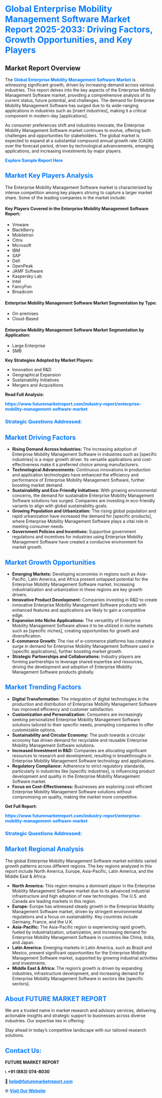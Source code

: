<h1 style="color: #007BFF;">Global Enterprise Mobility Management Software Market Report 2025-2033: Driving Factors, Growth Opportunities, and Key Players</h1>

<section id="overview">
<h2>Market Report Overview</h2>
<p>The <a href="https://www.futuremarketreport.com/industry-report/enterprise-mobility-management-software-market" style="color: #007BFF; text-decoration: none;"><strong>Global Enterprise Mobility Management Software Market</strong></a> is witnessing significant growth, driven by increasing demand across various industries. This report delves into the key aspects of the Enterprise Mobility Management Software market, providing a comprehensive analysis of its current status, future potential, and challenges. The demand for Enterprise Mobility Management Software has surged due to its wide-ranging applications in industries such as [insert industries], making it a critical component in modern-day [applications].</p>
<p>As consumer preferences shift and industries innovate, the Enterprise Mobility Management Software market continues to evolve, offering both challenges and opportunities for stakeholders. The global market is expected to expand at a substantial compound annual growth rate (CAGR) over the forecast period, driven by technological advancements, emerging applications, and increasing investments by major players.</p>
</section>

<section id="overview">
<p><a href="https://www.futuremarketreport.com/request-sample/reportId=56295" style="color: #007BFF; text-decoration: none;"><strong>Explore Sample Report Here</strong></a></p>
</section>

<section id="key-players">
<h2 style="color: #007BFF;">Market Key Players Analysis</h2>
<p>The Enterprise Mobility Management Software market is characterized by intense competition among key players striving to capture a larger market share. Some of the leading companies in the market include:</p>
<h4>Key Players Covered in the Enterprise Mobility Management Software Report:</h4>
<ul><li>Vmware</li><li>BlackBerry</li><li>MobileIron</li><li>Citrix</li><li>Microsoft</li><li>IBM</li><li>SAP</li><li>Dell</li><li>OpenPeak</li><li>JAMF Software</li><li>Kaspersky Lab</li><li>Intel</li><li>FancyFon</li><li>Broadcom</li></ul>
<h4>Enterprise Mobility Management Software Market Segmentation by Type:</h4>
<ul><li>On-premises</li><li>Cloud-Based</li></ul>

<h4>Enterprise Mobility Management Software Market Segmentation by Application:</h4>
<ul><li>Large Enterprise</li><li>SMB</li></ul>
<p><strong>Key Strategies Adopted by Market Players:</strong></p>
<ul>
<li>Innovation and R&D</li>
<li>Geographical Expansion</li>
<li>Sustainability Initiatives</li>
<li>Mergers and Acquisitions</li>
</ul>
</section>

<section>
<p><strong>Read Full Analysis: </strong></p><a href="https://www.futuremarketreport.com/industry-report/enterprise-mobility-management-software-market" style="color: #007BFF; text-decoration: none;"><strong>https://www.futuremarketreport.com/industry-report/enterprise-mobility-management-software-market</strong></a>
<h3 style="color: #007BFF;">Strategic Questions Addressed:</h3>
</section>

<section id="driving-factors">
<h2 style="color: #007BFF;">Market Driving Factors</h2>
<ul>
<li><strong>Rising Demand Across Industries:</strong> The increasing adoption of Enterprise Mobility Management Software in industries such as [specific industries] is a major growth driver. Its versatile applications and cost-effectiveness make it a preferred choice among manufacturers.</li>
<li><strong>Technological Advancements:</strong> Continuous innovations in production and application technologies have enhanced the efficiency and performance of Enterprise Mobility Management Software, further boosting market demand.</li>
<li><strong>Sustainability and Eco-Friendly Initiatives:</strong> With growing environmental concerns, the demand for sustainable Enterprise Mobility Management Software solutions has surged. Companies are investing in eco-friendly variants to align with global sustainability goals.</li>
<li><strong>Growing Population and Urbanization:</strong> The rising global population and rapid urbanization have increased the demand for [specific products], where Enterprise Mobility Management Software plays a vital role in meeting consumer needs.</li>
<li><strong>Government Policies and Incentives:</strong> Supportive government regulations and incentives for industries using Enterprise Mobility Management Software have created a conducive environment for market growth.</li>
</ul>
</section>

<section id="growth-opportunities">
<h2 style="color: #007BFF;">Market Growth Opportunities</h2>
<ul>
<li><strong>Emerging Markets:</strong> Developing economies in regions such as Asia-Pacific, Latin America, and Africa present untapped potential for the Enterprise Mobility Management Software market. Increasing industrialization and urbanization in these regions are key growth drivers.</li>
<li><strong>Innovative Product Development:</strong> Companies investing in R&D to create innovative Enterprise Mobility Management Software products with enhanced features and applications are likely to gain a competitive edge.</li>
<li><strong>Expansion into Niche Applications:</strong> The versatility of Enterprise Mobility Management Software allows it to be utilized in niche markets such as [specific niches], creating opportunities for growth and diversification.</li>
<li><strong>E-commerce Growth:</strong> The rise of e-commerce platforms has created a surge in demand for Enterprise Mobility Management Software used in [specific applications], further boosting market growth.</li>
<li><strong>Strategic Partnerships and Collaborations:</strong> Industry players are forming partnerships to leverage shared expertise and resources, driving the development and adoption of Enterprise Mobility Management Software products globally.</li>
</ul>
</section>

<section id="trending-factors">
<h2 style="color: #007BFF;">Market Trending Factors</h2>
<ul>
<li><strong>Digital Transformation:</strong> The integration of digital technologies in the production and distribution of Enterprise Mobility Management Software has improved efficiency and customer satisfaction.</li>
<li><strong>Customization and Personalization:</strong> Consumers are increasingly seeking personalized Enterprise Mobility Management Software solutions tailored to their specific needs, prompting companies to offer customizable options.</li>
<li><strong>Sustainability and Circular Economy:</strong> The push towards a circular economy has driven demand for recyclable and reusable Enterprise Mobility Management Software solutions.</li>
<li><strong>Increased Investment in R&D:</strong> Companies are allocating significant resources to research and development, resulting in breakthroughs in Enterprise Mobility Management Software technology and applications.</li>
<li><strong>Regulatory Compliance:</strong> Adherence to strict regulatory standards, particularly in industries like [specific industries], is influencing product development and quality in the Enterprise Mobility Management Software market.</li>
<li><strong>Focus on Cost-Effectiveness:</strong> Businesses are exploring cost-efficient Enterprise Mobility Management Software solutions without compromising on quality, making the market more competitive.</li>
</ul>
</section>

<section>
<p><strong>Get Full Report: </strong></p><a href="https://www.futuremarketreport.com/industry-report/enterprise-mobility-management-software-market" style="color: #007BFF; text-decoration: none;"><strong>https://www.futuremarketreport.com/industry-report/enterprise-mobility-management-software-market</strong></a>
<h3 style="color: #007BFF;">Strategic Questions Addressed:</h3>
</section>


<section id="regional-analysis">
<h2 style="color: #007BFF;">Market Regional Analysis</h2>
<p>The global Enterprise Mobility Management Software market exhibits varied growth patterns across different regions. The key regions analyzed in this report include North America, Europe, Asia-Pacific, Latin America, and the Middle East & Africa:</p>
<ul>
<li><strong>North America:</strong> This region remains a dominant player in the Enterprise Mobility Management Software market due to its advanced industrial infrastructure and high adoption of new technologies. The U.S. and Canada are leading markets in this region.</li>
<li><strong>Europe:</strong> Europe has witnessed steady growth in the Enterprise Mobility Management Software market, driven by stringent environmental regulations and a focus on sustainability. Key countries include Germany, France, and the U.K.</li>
<li><strong>Asia-Pacific:</strong> The Asia-Pacific region is experiencing rapid growth, fueled by industrialization, urbanization, and increasing demand for Enterprise Mobility Management Software in countries like China, India, and Japan.</li>
<li><strong>Latin America:</strong> Emerging markets in Latin America, such as Brazil and Mexico, present significant opportunities for the Enterprise Mobility Management Software market, supported by growing industrial activities and investments.</li>
<li><strong>Middle East & Africa:</strong> The region’s growth is driven by expanding industries, infrastructure development, and increasing demand for Enterprise Mobility Management Software in sectors like [specific sectors].</li>
</ul>
</section>

<footer>
<h2 style="color: #007BFF;">About FUTURE MARKET REPORT</h2>
<p>We are a trusted name in market research and advisory services, delivering actionable insights and strategic support to businesses across diverse industries. Our expertise lies in offering:</p>

<p>Stay ahead in today’s competitive landscape with our tailored research solutions.</p>

<h2 style="color: #007BFF;">Contact Us:</h2>
<p><strong>FUTURE MARKET REPORT</strong></p>
<p>📞 <strong>+91 (883) 074-8030</strong></p>
<p>📧 <strong><a href="mailto:help@futuremarketreport.com" style="color: #007BFF;">help@futuremarketreport.com</a></strong></p>
<p>🌐 <strong><a href="https://www.futuremarketreport.com/" style="color: #007BFF;">Visit Our Website</a></strong></p>
</footer>